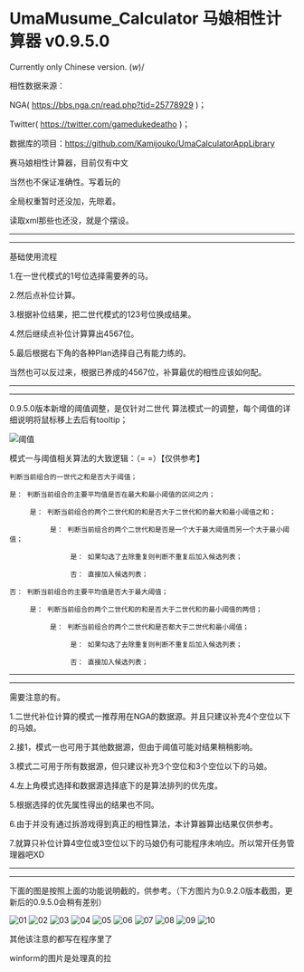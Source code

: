 # UmaMusume_Calculator 马娘相性计算器 v0.9.5.0

Currently only Chinese version. \(_w_)/

相性数据来源：

NGA(  https://bbs.nga.cn/read.php?tid=25778929  )；

Twitter(  https://twitter.com/gamedukedeatho  )；



数据库的项目：https://github.com/Kamijouko/UmaCalculatorAppLibrary


赛马娘相性计算器，目前仅有中文

当然也不保证准确性。写着玩的

全局权重暂时还没加，先晾着。

读取xml那些也还没，就是个摆设。

--------------------------------------------------------------------------------
--------------------------------------------------------------------------------

基础使用流程

1.在一世代模式的1号位选择需要养的马。

2.然后点补位计算。

3.根据补位结果，把二世代模式的123号位换成结果。

4.然后继续点补位计算算出4567位。

5.最后根据右下角的各种Plan选择自己有能力练的。

当然也可以反过来，根据已养成的4567位，补算最优的相性应该如何配。

--------------------------------------------------------------------------------
--------------------------------------------------------------------------------

0.9.5.0版本新增的阈值调整，是仅针对二世代 算法模式一的调整，每个阈值的详细说明将鼠标移上去后有tooltip；

![阈值](https://user-images.githubusercontent.com/59531368/116519603-a2257e80-a90c-11eb-93c5-b3e39e1c838e.png)

模式一与阈值相关算法的大致逻辑：（= =）【仅供参考】

    判断当前组合的一世代之和是否大于阈值；
    
    是： 判断当前组合的主要平均值是否在最大和最小阈值的区间之内；
          
         是： 判断当前组合的两个二世代和的和是否大于二世代和的最大和最小阈值之和；
               
              是： 判断当前组合的两个二世代和是否是一个大于最大阈值而另一个大于最小阈值；
         
                   是： 如果勾选了去除重复则判断不重复后加入候选列表；
              
                   否： 直接加入候选列表；
              
    否： 判断当前组合的主要平均值是否大于最大阈值；
     
         是： 判断当前组合的两个二世代和的和是否大于二世代和的最小阈值的两倍；
     
              是： 判断当前组合的两个二世代和是否都大于二世代和最小阈值；
          
                   是： 如果勾选了去除重复则判断不重复后加入候选列表；
              
                   否： 直接加入候选列表；

---------------------------------------------------------------------------------
---------------------------------------------------------------------------------

需要注意的有。

1.二世代补位计算的模式一推荐用在NGA的数据源。并且只建议补充4个空位以下的马娘。

2.接1，模式一也可用于其他数据源，但由于阈值可能对结果稍稍影响。

3.模式二可用于所有数据源，但只建议补充3个空位和3个空位以下的马娘。

4.左上角模式选择和数据源选择底下的是算法排列的优先度。

5.根据选择的优先属性得出的结果也不同。

6.由于并没有通过拆游戏得到真正的相性算法，本计算器算出结果仅供参考。

7.就算只补位计算4空位或3空位以下的马娘仍有可能程序未响应。所以常开任务管理器吧XD

---------------------------------------------------------------------------------
---------------------------------------------------------------------------------

下面的图是按照上面的功能说明截的，供参考。（下方图片为0.9.2.0版本截图，更新后的0.9.5.0会稍有差别）

![01](https://user-images.githubusercontent.com/59531368/112302121-0f2a7080-8cde-11eb-8998-360f13fa020a.png)
![02](https://user-images.githubusercontent.com/59531368/112302125-105b9d80-8cde-11eb-93c7-25895797508e.png)
![03](https://user-images.githubusercontent.com/59531368/112302129-118cca80-8cde-11eb-8172-0674b769932f.png)
![04](https://user-images.githubusercontent.com/59531368/112302131-12256100-8cde-11eb-8db0-7476f42e5e1c.png)
![05](https://user-images.githubusercontent.com/59531368/112302132-12bdf780-8cde-11eb-859e-fb302516a9c6.png)
![06](https://user-images.githubusercontent.com/59531368/112302134-13568e00-8cde-11eb-8afe-f1e475c57ed8.png)
![07](https://user-images.githubusercontent.com/59531368/112302136-13ef2480-8cde-11eb-935b-2189df8c2251.png)
![08](https://user-images.githubusercontent.com/59531368/112302138-1487bb00-8cde-11eb-8e5f-4ec6c5d94d34.png)
![09](https://user-images.githubusercontent.com/59531368/112302139-1487bb00-8cde-11eb-8342-bbbd3d0dfcc1.png)
![10](https://user-images.githubusercontent.com/59531368/112302140-15205180-8cde-11eb-8e7f-256c620e287a.png)


其他该注意的都写在程序里了

winform的图片是处理真的拉
